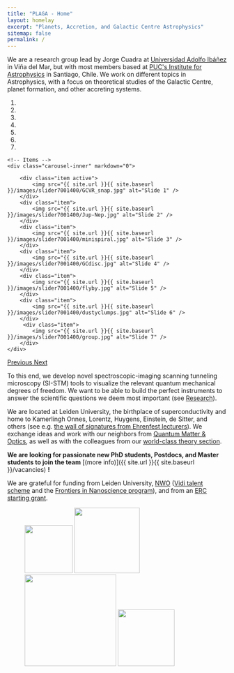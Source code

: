 ```yaml
---
title: "PLAGA - Home"
layout: homelay
excerpt: "Planets, Accretion, and Galactic Centre Astrophysics"
sitemap: false
permalink: /
---
```


We are a research group lead by Jorge Cuadra at [Universidad Adolfo Ibáñez](https://www.uai.cl/) in Viña del Mar, but with most members based at [PUC's Institute for Astrophysics](http://www.astro.puc.cl/) in Santiago, Chile.  We work on different topics in Astrophysics, with a focus on theoretical studies of the Galactic Centre, planet formation, and other accreting systems.


<div markdown="0" id="carousel" class="carousel slide" data-ride="carousel" data-interval="5000" data-pause="hover" >
    <!-- Menu -->
    <ol class="carousel-indicators">
        <li data-target="#carousel" data-slide-to="0" class="active"></li>
        <li data-target="#carousel" data-slide-to="1"></li>
        <li data-target="#carousel" data-slide-to="2"></li>
        <li data-target="#carousel" data-slide-to="3"></li>
        <li data-target="#carousel" data-slide-to="4"></li>
        <li data-target="#carousel" data-slide-to="5"></li>
        <li data-target="#carousel" data-slide-to="6"></li>
    </ol>

    <!-- Items -->
    <div class="carousel-inner" markdown="0">

        <div class="item active">
            <img src="{{ site.url }}{{ site.baseurl }}/images/slider7001400/GCVR_snap.jpg" alt="Slide 1" />
        </div>
        <div class="item">
            <img src="{{ site.url }}{{ site.baseurl }}/images/slider7001400/Jup-Nep.jpg" alt="Slide 2" />
        </div>
        <div class="item">
            <img src="{{ site.url }}{{ site.baseurl }}/images/slider7001400/minispiral.jpg" alt="Slide 3" />
        </div>
        <div class="item">
            <img src="{{ site.url }}{{ site.baseurl }}/images/slider7001400/GCdisc.jpg" alt="Slide 4" />
        </div>
        <div class="item">
            <img src="{{ site.url }}{{ site.baseurl }}/images/slider7001400/flyby.jpg" alt="Slide 5" />
        </div>
        <div class="item">
            <img src="{{ site.url }}{{ site.baseurl }}/images/slider7001400/dustyclumps.jpg" alt="Slide 6" />
        </div>       
         <div class="item">
            <img src="{{ site.url }}{{ site.baseurl }}/images/slider7001400/group.jpg" alt="Slide 7" />
        </div>
    </div>
  <a class="left carousel-control" href="#carousel" role="button" data-slide="prev">
    <span class="glyphicon glyphicon-chevron-left" aria-hidden="true"></span>
    <span class="sr-only">Previous</span>
  </a>
  <a class="right carousel-control" href="#carousel" role="button" data-slide="next">
    <span class="glyphicon glyphicon-chevron-right" aria-hidden="true"></span>
    <span class="sr-only">Next</span>
  </a>
</div>




To this end, we develop novel spectroscopic-imaging scanning tunneling microscopy (SI-STM) tools to visualize the relevant quantum mechanical degrees of freedom. We want to be able to build the perfect instruments to answer the  scientific questions we deem most important (see [Research](research)).

We are located at Leiden University, the birthplace of superconductivity and home to Kamerlingh Onnes, Lorentz, Huygens, Einstein, de Sitter, and others (see e.g. [the wall of signatures from Ehrenfest lecturers](https://www.lorentz.leidenuniv.nl/history/colloquium/muur_heel.html)). We exchange ideas and work with our neighbors from [Quantum Matter & Optics](http://www.physics.leidenuniv.nl/qo-home), as well as with the colleagues from our [world-class theory section](https://www.lorentz.leidenuniv.nl).

 **We are  looking for passionate new PhD students, Postdocs, and Master students to join the team** [(more info)]({{ site.url }}{{ site.baseurl }}/vacancies) **!**


We are grateful for funding from Leiden University, [NWO](www.nwo.nl) ([Vidi talent scheme](http://www.nwo.nl/en/research-and-results/programmes/Talent+Scheme) and the [Frontiers in Nanoscience program](https://www.universiteitleiden.nl/en/research/research-projects/science/frontiers-of-nanoscience-nanofront)), and from an [ERC starting grant](https://erc.europa.eu/funding/starting-grants).

<figure class="fourth">
  <img src="{{ site.url }}{{ site.baseurl }}/images/logopic/Logo_UAI.jpg" style="width: 110px">
  <img src="{{ site.url }}{{ site.baseurl }}/images/logopic/Logo_IAPUC.png" style="width: 150px">
  <img src="{{ site.url }}{{ site.baseurl }}/images/logopic/Logo_NPF.jpg" style="width: 210px">
  <img src="{{ site.url }}{{ site.baseurl }}/images/logopic/Logo_MPG.png" style="width: 130px">
</figure>
